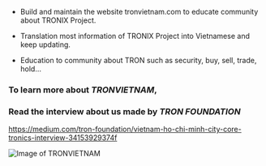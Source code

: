 - Build and maintain the website tronvietnam.com to educate community about TRONIX Project.

- Translation most information of TRONIX Project into Vietnamese and keep updating.

- Education to community about TRON such as security, buy, sell, trade, hold…

### To learn more about *TRONVIETNAM*, 
### Read the interview about us made by *TRON FOUNDATION* 
https://medium.com/tron-foundation/vietnam-ho-chi-minh-city-core-tronics-interview-34153929374f

![Image of TRONVIETNAM](https://lh3.googleusercontent.com/DKJnTmtJaNi-4Il4kvF7MhnF3FKue3dXT7Sqykl-e-J1793YiOdOOZ1w2l9kUfvlxgr9gkbIQgv6L9rABshy9Xopi4TMrXanIftgWBA8iRpO7SHoGBCcWihyP_O_H5qazjKyWSu7DeBmWe3V3fUc6B0YiEKS2wgw1FjU6Iy0Gx0P0ysuJVyrxCNwwxLlzjLzaBeNivABzP626Sv2JF-sJHnKdGMWDIaaNZtnOmD-y5OOjoJAnXvi-CvEwipBwr6Ponv53FaA_z8JEkJqjnJpPIZV98ER4iq6pTorS9YY9C7lBaOveOadhF8gR0aiDXJNOjj92iRjmUjEWLqUuDtyoNlMpntjGt4R6kruQrB11j8EbSIF3xM28jO8WXjCKbzRZeYJlkPLx_Fp0yOBp7TBIIXfqOAMWDe_-1PnwgrXp97v5DiXjL1EXUm7uo_hZRBQXgFhzsxEuQ7GSeNospWytmKLHbhp-6infc0oNTncjKxeBawUynOLmkEiZiqYRXjmasJxwDKPREEd65gVwGvTzSU0Z_Z_cxS7iljZnvtsA9mqTHArqIqEk-an27gcTQf-=w3360-h1952) 
